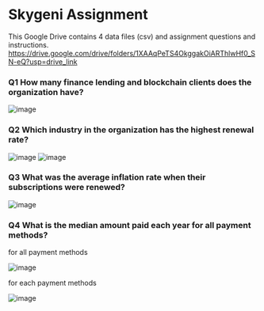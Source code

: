 # Skygeni Assignment
 
This Google Drive contains 4 data files (csv) and assignment questions and instructions. 
https://drive.google.com/drive/folders/1XAAqPeTS4OkggakOiARThlwHf0_SN-eQ?usp=drive_link


### Q1 How many finance lending and blockchain clients does the organization have?
![image](https://github.com/user-attachments/assets/84dce6d9-9b7e-4d80-8db0-2d17065aa25f)

### Q2 Which industry in the organization has the highest renewal rate?
![image](https://github.com/user-attachments/assets/7a9ae892-a0f5-4525-ae0f-a00b61c529c9)
![image](https://github.com/user-attachments/assets/7c467fef-6782-42b2-adf3-f3813c4c559c)

### Q3 What was the average inflation rate when their subscriptions were renewed?
![image](https://github.com/user-attachments/assets/c089f94e-66d7-4a18-812a-7c1b40967fde)


### Q4 What is the median amount paid each year for all payment methods? 
for all payment methods

![image](https://github.com/user-attachments/assets/7887d608-566d-4e9b-ba17-9261655a2577)

for each payment methods

![image](https://github.com/user-attachments/assets/9c0c2371-f8ff-4055-8c70-9575c486f0a7)



